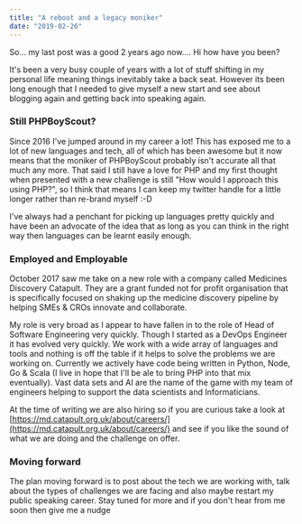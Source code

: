 ```yaml
---
title: "A reboot and a legacy moniker"
date: "2019-02-26"
---
```


So... my last post was a good 2 years ago now.... Hi how have you been?

It's been a very busy couple of years with a lot of stuff shifting in my personal life meaning things inevitably take a back seat. However its been long enough that I needed to give myself a new start and see about blogging again and getting back into speaking again.

### Still PHPBoyScout?

Since 2016 I've jumped around in my career a lot! This has exposed me to a lot of new languages and tech, all of which has been awesome but it now means that the moniker of PHPBoyScout probably isn't accurate all that much any more. That said I still have a love for PHP and my first thought when presented with a new challenge is still "How would I approach this using PHP?", so I think that means I can keep my twitter handle for a little longer rather than re-brand myself :-D

I've always had a penchant for picking up languages pretty quickly and have been an advocate of the idea that as long as you can think in the right way then languages can be learnt easily enough.

### Employed and Employable

October 2017 saw me take on a new role with a company called Medicines Discovery Catapult. They are a grant funded not for profit organisation that is specifically focused on shaking up the medicine discovery pipeline by helping SMEs & CROs innovate and collaborate.

My role is very broad as I appear to have fallen in to the role of Head of Software Engineering very quickly. Though I started as a DevOps Engineer it has evolved very quickly. We work with a wide array of languages and tools and nothing is off the table if it helps to solve the problems we are working on. Currently we actively have code being written in Python, Node, Go & Scala (I live in hope that I'll be ale to bring PHP into that mix eventually). Vast data sets and AI are the name of the game with my team of engineers helping to support the data scientists and Informaticians.

At the time of writing we are also hiring so if you are curious take a look at [https://md.catapult.org.uk/about/careers/](https://md.catapult.org.uk/about/careers/) and see if you like the sound of what we are doing and the challenge on offer.

### Moving forward

The plan moving forward is to post about the tech we are working with, talk about the types of challenges we are facing and also maybe restart my public speaking career. Stay tuned for more and if you don't hear from me soon then give me a nudge
